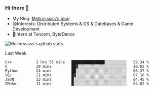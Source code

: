 ### Hi there 👋

- My Blog: [Mellorsssss's blog](https://mellorsssss.com/)
- 😄Interests: Distributed Systems & OS & Datebases & Game Development
- 🤔Intern at Tencent, ByteDance


![Mellorsssss's github stats](https://github-readme-stats.vercel.app/api?username=Mellorsssss&show_icons=true&theme=radical)

<!-- ![Top Langs](https://github-readme-stats.vercel.app/api/top-langs/?username=anuraghazra&hide=javascript,html,typescript,css,glsl) -->

<!--
**Mellorsssss/Mellorsssss** is a ✨ _special_ ✨ repository because its `README.md` (this file) appears on your GitHub profile.

Here are some ideas to get you started:

- 🔭 I’m currently working on ...
- 🌱 I’m currently learning ...
- 👯 I’m looking to collaborate on ...
- 🤔 I’m looking for help with ...
- 💬 Ask me about ...
- 📫 How to reach me: ...
- 😄 Pronouns: ...
- ⚡ Fun fact: ...
-->

Last Week:
<!--START_SECTION:waka-->

```text
C++           2 hrs 55 mins   ███████████████░░░░░░░░░░   59.34 %
C             29 mins         ██▓░░░░░░░░░░░░░░░░░░░░░░   10.02 %
Python        24 mins         ██░░░░░░░░░░░░░░░░░░░░░░░   08.37 %
SQL           21 mins         █▓░░░░░░░░░░░░░░░░░░░░░░░   07.18 %
JSON          13 mins         █░░░░░░░░░░░░░░░░░░░░░░░░   04.45 %
CMake         11 mins         █░░░░░░░░░░░░░░░░░░░░░░░░   04.02 %
```

<!--END_SECTION:waka-->

